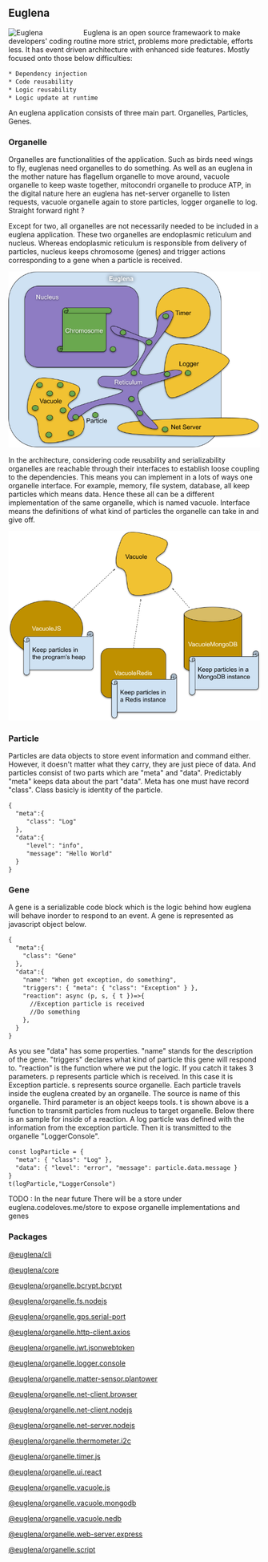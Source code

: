 ## Euglena

<img src="docs/euglena.png" alt="Euglena" width="150"  align="left"/>

Euglena is an open source framewaork to make developers' coding routine more strict, problems more predictable, efforts
less. It has event driven architecture with enhanced side features. Mostly focused onto those below difficulties:

    * Dependency injection
    * Code reusability
    * Logic reusability
    * Logic update at runtime

An euglena application consists of three main part. Organelles, Particles, Genes.

### Organelle

Organelles are functionalities of the application. Such as birds need wings to fly, euglenas need organelles to do
something. As well as an euglena in the mother nature has flagellum organelle to move around, vacuole organelle to keep
waste together, mitocondri organelle to produce ATP, in the digital nature here an euglena has net-server organelle to
listen requests, vacuole organelle again to store particles, logger organelle to log. Straight forward right ?

Except for two, all organelles are not necessarily needed to be included in a euglena application. These two organelles
are endoplasmic reticulum and nucleus. Whereas endoplasmic reticulum is responsible from delivery of particles, nucleus
keeps chromosome (genes) and trigger actions corresponding to a gene when a particle is received.

![Euglena inside](docs/euglena-inside.png)

In the architecture, considering code reusability and serializability organelles are reachable through their interfaces
to establish loose coupling to the dependencies. This means you can implement in a lots of ways one organelle interface.
For example, memory, file system, database, all keep particles which means data. Hence these all can be a different
implementation of the same organelle, which is named vacuole. Interface means the definitions of what kind of particles
the organelle can take in and give off.

![Organelle Multi Implementation](docs/organelle-impl.png)

### Particle

Particles are data objects to store event information and command either. However, it doesn't matter what they carry,
they are just piece of data. And particles consist of two parts which are "meta" and "data". Predictably "meta" keeps
data about the part "data". Meta has one must have record "class". Class basicly is identity of the particle.

    {
      "meta":{
         "class": "Log"
      },
      "data":{
         "level": "info",
         "message": "Hello World"
      }
    }

### Gene

A gene is a serializable code block which is the logic behind how euglena will behave inorder to respond to an event. A
gene is represented as javascript object below.

    {
      "meta":{
        "class": "Gene"
      },
      "data":{
        "name": "When got exception, do something",
        "triggers": { "meta": { "class": "Exception" } },
        "reaction": async (p, s, { t })=>{
          //Exception particle is received
          //Do something
        },
      }
    }

As you see "data" has some properties. "name" stands for the description of the gene. "triggers" declares what kind of
particle this gene will respond to. "reaction" is the function where we put the logic. If you catch it takes 3
parameters. p represents particle which is received. In this case it is Exception particle. s represents source
organelle. Each particle travels inside the euglena created by an organelle. The source is name of this organelle. Third
parameter is an object keeps tools. t is shown above is a function to transmit particles from nucleus to target
organelle. Below there is an sample for inside of a reaction. A log particle was defined with the information from the
exception particle. Then it is transmitted to the organelle "LoggerConsole".

    const logParticle = {
      "meta": { "class": "Log" },
      "data": { "level": "error", "message": particle.data.message }
    }
    t(logParticle,"LoggerConsole")

TODO : In the near future There will be a store under euglena.codeloves.me/store to expose organelle implementations and
genes

### Packages

[@euglena/cli](packages/cli/README.md)

[@euglena/core](packages/core/README.md)

[@euglena/organelle.bcrypt.bcrypt](packages/organelle.bcrypt.bcrypt/README.md)

[@euglena/organelle.fs.nodejs](packages/organelle.fs.nodejs/README.md)

[@euglena/organelle.gps.serial-port](packages/organelle.gps.serial-port/README.md)

[@euglena/organelle.http-client.axios](packages/organelle.http-client.axios/README.md)

[@euglena/organelle.jwt.jsonwebtoken](packages/organelle.jwt.jsonwebtoken/README.md)

[@euglena/organelle.logger.console](packages/organelle.logger.console/README.md)

[@euglena/organelle.matter-sensor.plantower](packages/organelle.matter-sensor.plantower/README.md)

[@euglena/organelle.net-client.browser](packages/organelle.net-client.browser/README.md)

[@euglena/organelle.net-client.nodejs](packages/organelle.net-client.nodejs/README.md)

[@euglena/organelle.net-server.nodejs](packages/organelle.net-server.nodejs/README.md)

[@euglena/organelle.thermometer.i2c](packages/organelle.thermometer.i2c/README.md)

[@euglena/organelle.timer.js](packages/organelle.timer.js/README.md)

[@euglena/organelle.ui.react](packages/organelle.ui.react/README.md)

[@euglena/organelle.vacuole.js](packages/organelle.vacuole.js/README.md)

[@euglena/organelle.vacuole.mongodb](packages/organelle.vacuole.mongodb/README.md)

[@euglena/organelle.vacuole.nedb](packages/organelle.vacuole.nedb/README.md)

[@euglena/organelle.web-server.express](packages/organelle.web-server.express/README.md)

[@euglena/organelle.script](packages/organelle.script/README.md)

